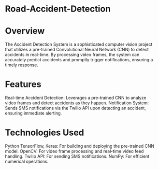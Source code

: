 # Road-Accident-Detection

# Overview

The Accident Detection System is a sophisticated computer vision project that utilizes a pre-trained Convolutional Neural Network (CNN) to detect accidents in real-time. By processing video frames, the system can accurately predict accidents and promptly trigger notifications, ensuring a timely response.

# Features

Real-time Accident Detection: Leverages a pre-trained CNN to analyze video frames and detect accidents as they happen.
Notification System: Sends SMS notifications via the Twilio API upon detecting an accident, ensuring immediate alerting.

# Technologies Used

Python
TensorFlow, Keras: For building and deploying the pre-trained CNN model.
OpenCV: For video frame processing and real-time video feed handling.
Twilio API: For sending SMS notifications.
NumPy: For efficient numerical operations.
